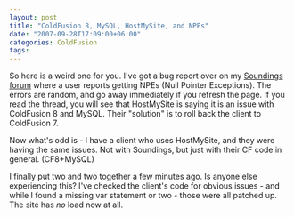 ```yaml
---
layout: post
title: "ColdFusion 8, MySQL, HostMySite, and NPEs"
date: "2007-09-28T17:09:00+06:00"
categories: ColdFusion 
tags: 
---
```


So here is a weird one for you. I've got a bug report over on my <a href="http://www.raymondcamden.com/forums/messages.cfm?threadid=288E1CA2-19B9-E658-9D557449EC547DF6&#top">Soundings forum</a> where a user reports getting NPEs (Null Pointer Exceptions). The errors are random, and go away immediately if you refresh the page. If you read the thread, you will see that HostMySite is saying it is an issue with ColdFusion 8 and MySQL. Their "solution" is to roll back the client to ColdFusion 7. 

Now what's odd is - I have a client who uses HostMySite, and they were having the same issues. Not with Soundings, but just with their CF code in general. (CF8+MySQL)

I finally put two and two together a few minutes ago. Is anyone else experiencing this? I've checked the client's code for obvious issues - and while I found a missing var statement or two - those were all patched up. The site has <i>no</i> load now at all.
